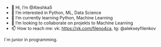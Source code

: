 - 👋 Hi, I’m @Aleshka5
- 👀 I’m interested in Python, ML, Data Science
- 🌱 I’m currently learning Python, Machine Learning
- 💞️ I’m looking to collaborate on projekts to Machine Learning
- 📫 How to reach me: vk: https://vk.com/fileno4ca, tg: @alekseyfilenkov

I`m junior in programming.
<!---
Aleshka5/Aleshka5 is a ✨ special ✨ repository because its `README.md` (this file) appears on your GitHub profile.
You can click the Preview link to take a look at your changes.
--->
